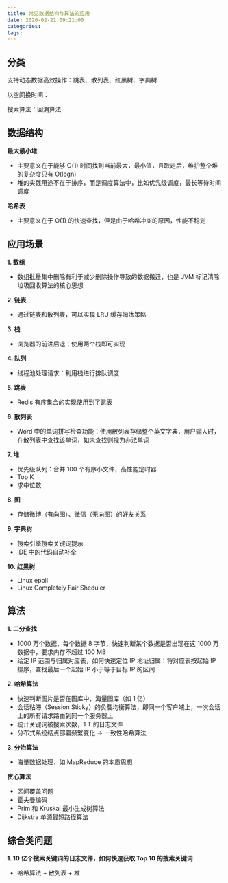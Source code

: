 ```yaml
---
title: 常见数据结构与算法的应用
date: 2020-02-21 09:21:00
categories: 
tags:
---
```

## 分类
支持动态数据高效操作：跳表、散列表、红黑树、字典树

以空间换时间：

搜索算法：回溯算法

## 数据结构
**最大最小堆**  
- 主要意义在于能够 O(1) 时间找到当前最大，最小值，且取走后，维护整个堆的复杂度只有 O(logn)
- 堆的实践用途不在于排序，而是调度算法中，比如优先级调度，最长等待时间调度

**哈希表**  
- 主要意义在于 O(1) 的快速查找，但是由于哈希冲突的原因，性能不稳定




## 应用场景
**1. 数组**  
- 数组批量集中删除有利于减少删除操作导致的数据搬迁，也是 JVM 标记清除垃圾回收算法的核心思想

**2. 链表**  
- 通过链表和散列表，可以实现 LRU 缓存淘汰策略

**3. 栈**  
- 浏览器的前进后退：使用两个栈即可实现

**4. 队列**  
- 线程池处理请求：利用栈进行排队调度

**5. 跳表**  
- Redis 有序集合的实现使用到了跳表

**6. 散列表**  
- Word 中的单词拼写检查功能：使用散列表存储整个英文字典，用户输入时，在散列表中查找该单词，如未查找则视为非法单词

**7. 堆**  
- 优先级队列：合并 100 个有序小文件，高性能定时器
- Top K
- 求中位数

**8. 图**  
- 存储微博（有向图）、微信（无向图）的好友关系

**9. 字典树**  
- 搜索引擎搜索关键词提示
- IDE 中的代码自动补全

**10. 红黑树**  
- Linux epoll
- Linux Completely Fair Sheduler


## 算法
**1. 二分查找**
- 1000 万个数据，每个数据 8 字节，快速判断某个数据是否出现在这 1000 万 数据中，要求内存不超过 100 MB
- 给定 IP 范围与归属对应表，如何快速定位 IP 地址归属：将对应表按起始 IP 排序，查找最后一个起始 IP 小于等于目标 IP 的区间

**2. 哈希算法**
- 快速判断图片是否在图库中，海量图库（如 1 亿）
- 会话粘滞（Session Sticky）的负载均衡算法，即同一个客户端上，一次会话上的所有请求路由到同一个服务器上
- 统计关键词被搜索次数，1 T 的日志文件
- 分布式系统结点部署频繁变化 -> 一致性哈希算法

**3. 分治算法**  
- 海量数据处理，如 MapReduce 的本质思想

**贪心算法**  
- 区间覆盖问题
- 霍夫曼编码
- Prim 和 Kruskal 最小生成树算法
- Dijkstra 单源最短路径算法

## 综合类问题
**1. 10 亿个搜索关键词的日志文件，如何快速获取 Top 10 的搜索关键词**  
- 哈希算法 + 散列表 + 堆
